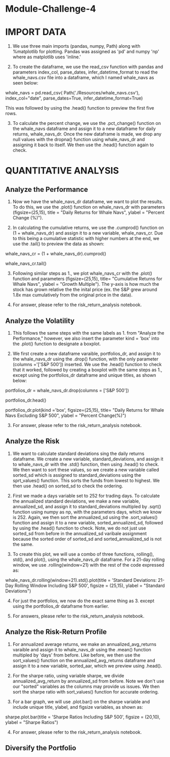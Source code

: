 # Module-Challenge-4

# IMPORT DATA

1. We use three main imports (pandas, numpy, Path) along with %matplotlib for plotting. Pandas was assigned as 'pd' and numpy 'np' where as matplotlib uses 'inline.' 

2. To create the dataframe, we use the read_csv function with pandas and parameters index_col, parse_dates, infer_datetime_format to read the whale_navs.csv file into a dataframe, which I named whale_navs as seen below:

whale_navs = pd.read_csv(
    Path('./Resources/whale_navs.csv'),
    index_col="date",
    parse_dates=True,
    infer_datetime_format=True) 

This was followed by using the .head() function to preview the first five rows.

3. To calculate the percent change, we use the .pct_change() function on the whale_navs dataframe and assign it to a new dataframe for daily returns, whale_navs_dr. Once the new dataframe is made, we drop any null values with the dropna() function using whale_navs_dr and assigning it back to itself. We then use the .head() function again to check.

# QUANTITATIVE ANALYSIS
## Analyze the Performance

1. Now we have the whale_navs_dr dataframe, we want to plot the results. To do this, we use the .plot() function on whale_navs_dr with parameters (figsize=(25,15), title = "Daily Returns for Whale Navs", ylabel = "Percent Change (%)").

2. In calculating the cumulative returns, we use the .cumprod() function on (1 + whale_navs_dr) and assign it to a new variable, whale_navs_cr. Due to this being a cumulative statistic with higher numbers at the end, we use the .tail() to preview the data as shown:

whale_navs_cr = (1 + whale_navs_dr).cumprod()

whale_navs_cr.tail()

3. Following similar steps as 1., we plot whale_navs_cr with the .plot() function and parameters (figsize=(25,15), title= "Cumulative Returns for Whale Navs", ylabel = "Growth Multiple"). The y-axis is how much the stock has grown relative the the inital price (ex. the S&P grew around 1.8x max cumulatively from the original price in the data).

4. For answer, please refer to the risk_return_analysis notebook.

## Analyze the Volatility

1. This follows the same steps with the same labels as 1. from "Analyze the Performance," however, we also insert the parameter kind = 'box' into the .plot() function to designate a boxplot.

2. We first create a new dataframe varaible, portfolios_dr, and assign it to the whale_navs_dr using the .drop() function, with the only parameter (columns ='['S&P 500']) inserted. We use the .head() function to check that it worked, followed by creating a boxplot with the same steps as 1., except using the portfolios_dr dataframe and unique titles, as shown below: 

portfolios_dr = whale_navs_dr.drop(columns = ['S&P 500']) 

portfolios_dr.head() 

portfolios_dr.plot(kind ='box', figsize=(25,15), title= "Daily Returns for Whale Navs Excluding S&P 500", ylabel = "Percent Change(%)") 

3. For answer, please refer to the risk_return_analysis notebook. 

## Analyze the Risk

1. We want to calculate standard deviations sing the daily returns dataframe. We create a new variable, standard_deviations, and assign it to whale_navs_dr with the .std() function, then using .head() to check. We then want to sort these values, so we create a new variable called sorted_sd which is assigned to standard_deviations using the sprt_values() function. This sorts the funds from lowest to highest. We then use .head() on sorted_sd to check the ordering. 

2. First we made a days variable set to 252 for trading days. To calculate the annualized standard deviations, we make a new variable, annualized_sd, and assign it to standard_deviations multipled by .sqrt() function using numpy as np, with the parameters days, which we know is 252. Again, we then sort the annualized_sd using the .sort_values() function and assign it to a new variable, sorted_annualized_sd, followed by using the .head() function to check. Note, we do not just use sorted_sd from before in the annualized_sd varibale assignment because the sorted order of sorted_sd and sorted_annualized_sd is not the same.

3. To create this plot, we will use a combo of three functions, rolling(), std(), and plot(), using the whale_navs_dr dataframe. For a 21-day rolling window, we use .rolling(window=21) with the rest of the code expressed as:

whale_navs_dr.rolling(window=21).std().plot(title = 'Standard Deviations: 21-Day Rolling Window Including S&P 500', figsize = (25,15), ylabel = "Standard Deviations")

4. For just the portfolios, we now do the exact same thing as 3. except using the portfolios_dr dataframe from earlier. 

5. For answers, please refer to the risk_return_analysis notebook. 

## Analyze the Risk-Return Profile 

1. For annualized average returns, we make an annualized_avg_returns varaible and assign it to whale_navs_dr using the .mean() function multipled by 'days' from before. Like before, we then use the sort_values() function on the annualized_avg_returns dataframe and assign it to a new variable, sorted_aar, which we preview using .head().

2. For the sharpe ratio, using variable sharpe, we divide annualized_avg_return by annualized_sd from before. Note we don't use our "sorted" variables as the columns may provide us issues. We then sort the sharpe ratio with sort_values() function for accurate ordering. 

3. For a bar graph, we will use .plot.bar() on the sharpe variable and include unique title, ylabel, and figsize variables, as shown as:

sharpe.plot.bar(title = 'Sharpe Ratios Including S&P 500', figsize = (20,10), ylabel = "Sharpe Ratios")

4. For answer, please refer to the risk_return_analysis notebook.

## Diversify the Portfolio 



